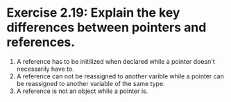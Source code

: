 # Exercise 2.19: Explain the key differences between pointers and references.

1. A reference has to be initilized when declared while a pointer doesn't necessarily have to.   
2. A reference can not be reassigned to another varible while a pointer can be reassigned to another variable of the same type.    
3. A reference is not an object while a pointer is.   
